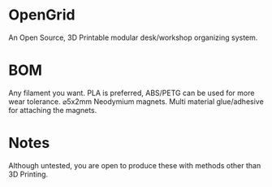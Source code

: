 # OpenGrid
An Open Source, 3D Printable modular desk/workshop organizing system.

# BOM 
Any filament you want. PLA is preferred, ABS/PETG can be used for more wear tolerance.
⌀5x2mm Neodymium magnets.
Multi material glue/adhesive for attaching the magnets.

# Notes
Although untested, you are open to produce these with methods other than 3D Printing.

